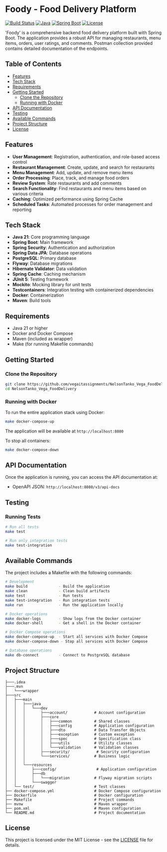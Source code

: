 # Foody - Food Delivery Platform

[![Build Status](https://img.shields.io/badge/build-passing-brightgreen)](https://github.com/nelson-tanko/foody)
[![Java](https://img.shields.io/badge/java-21-orange)](https://www.oracle.com/java/technologies/javase/jdk21-archive-downloads.html)
[![Spring Boot](https://img.shields.io/badge/Spring%20Boot-3.2-green)](https://spring.io/projects/spring-boot)
[![License](https://img.shields.io/badge/license-MIT-blue)](LICENSE)

'Foody' is a comprehensive backend food delivery platform built with Spring Boot. The application provides a robust API for managing restaurants, menu items, orders, user ratings, and comments. Postman collection provided contains detailed documentation of the endpoints. 

## Table of Contents

- [Features](#features)
- [Tech Stack](#tech-stack)
- [Requirements](#requirements)
- [Getting Started](#getting-started)
    - [Clone the Repository](#clone-the-repository)
    - [Running with Docker](#running-with-docker)
- [API Documentation](#api-documentation)
- [Testing](#testing)
- [Available Commands](#available-commands)
- [Project Structure](#project-structure)
- [License](#license)

## Features

- **User Management**: Registration, authentication, and role-based access control
- **Restaurant Management**: Create, update, and search for restaurants
- **Menu Management**: Add, update, and remove menu items
- **Order Processing**: Place, track, and manage food orders
- **Review System**: Rate restaurants and add comments
- **Search Functionality**: Find restaurants and menu items based on various criteria
- **Caching**: Optimized performance using Spring Cache
- **Scheduled Tasks**: Automated processes for order management and reporting

## Tech Stack

- **Java 21**: Core programming language
- **Spring Boot**: Main framework
- **Spring Security**: Authentication and authorization
- **Spring Data JPA**: Database operations
- **PostgreSQL**: Primary database
- **Flyway**: Database migrations
- **Hibernate Validator**: Data validation
- **Spring Cache**: Caching mechanism
- **JUnit 5**: Testing framework
- **Mockito**: Mocking library for unit tests
- **Testcontainers**: Integration testing with containerized dependencies
- **Docker**: Containerization
- **Maven**: Build tools

## Requirements

- Java 21 or higher
- Docker and Docker Compose
- Maven (included as wrapper)
- Make (for running Makefile commands)

## Getting Started

### Clone the Repository

```bash
git clone https://github.com/vegaitassignments/NelsonTanko_Vega_FoodDelivery.git
cd NelsonTanko_Vega_FoodDelivery
```

### Running with Docker 

To run the entire application stack using Docker:

```bash
make docker-compose-up
```
The application will be available at `http://localhost:8080`

To stop all containers:

```bash
make docker-compose-down
```

## API Documentation

Once the application is running, you can access the API documentation at:

- OpenAPI JSON: `http://localhost:8080/v3/api-docs`

## Testing

### Running Tests

```bash
# Run all tests
make test

# Run only integration tests
make test-integration
```

## Available Commands

The project includes a Makefile with the following commands:

```bash
# Development
make build              - Build the application
make clean              - Clean build artifacts
make test               - Run tests
make test-integration   - Run integration tests
make run                - Run the application locally

# Docker operations
make docker-logs        - Show logs from the Docker container
make docker-shell       - Get a shell in the Docker container

# Docker Compose operations
make docker-compose-up  - Start all services with Docker Compose
make docker-compose-down - Stop all services with Docker Compose

# Database operations
make db-connect         - Connect to PostgreSQL database
```

## Project Structure

```
├───.idea
├───.mvn
│   └───wrapper
├───src
│   ├───main
│   │   ├───java
│   │   │   └───dev
│   │   │       ├───account/            # Account configuration
│   │   │       ├───core
│   │   │       │   ├───common          # Shared classes
│   │   │       │   ├───config          # Application configuration
│   │   │       │   ├───dto             # Data Transfer Objects
│   │   │       │   ├───exception       # Custom exception
│   │   │       │   ├───spec            # Specification class
│   │   │       │   ├───utils           # Utility classes
│   │   │       │   └───validation      # Validation classes
│   │   │       ├───security/            # Security configuration
│   │   │       └───services/           # Business logic
│   │   │           
│   │   └───resources
│   │       ├───config/                  # Application configuration
│   │       ├───db
│   │       │   └───migration           # Flyway migration scripts
│   │       └───swagger
│   └── test/                           # Test classes
├── docker-compose.yml                  # Docker Compose configuration
├── Dockerfile                          # Docker configuration
├── Makefile                            # Project commands
├── mvnw                                # Maven wrapper
├── pom.xml                             # Maven configuration
└── README.md                           # Project documentation
```

## License

This project is licensed under the MIT License - see the [LICENSE](LICENSE) file for details.
